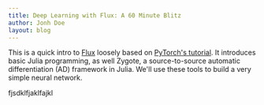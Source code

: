 ```yaml
---
title: Deep Learning with Flux: A 60 Minute Blitz
author: Jonh Doe
layout: blog
---
```


This is a quick intro to [Flux](https://github.com/FluxML/Flux.jl) loosely based on [PyTorch's tutorial](https://pytorch.org/tutorials/beginner/deep_learning_60min_blitz.html). It introduces basic Julia programming, as well Zygote, a source-to-source automatic differentiation (AD) framework in Julia. We'll use these tools to build a very simple neural network.


fjsdklfjaklfajkl